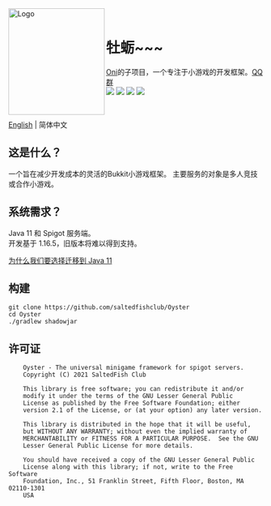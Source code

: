 <div>
  <img width="190" height="210" align="left" src="https://i.loli.net/2021/08/05/4jx57ETzLJPMncg.jpg" alt="Logo"/>
  <br />
  <h1>牡蛎~~~</h1>
  <p><a href="https://github.com/saltedfishclub/Oni">Oni</a>的子项目，一个专注于小游戏的开发框架。<a href="https://jq.qq.com/?_wv=1027&k=NStiaxZz">QQ 群</a><br />
    <img src="https://img.shields.io/github/license/saltedfishclub/Oyster">
    <img src="https://img.shields.io/github/workflow/status/saltedfishclub/Oni/Java%20CI%20with%20Gradle"> 
    <img src="https://img.shields.io/discord/612522451200638991">
    <img src="https://img.shields.io/tokei/lines/github/saltedfishclub/Oyster">
  </p>
</div>
<br />

[English](https://github.com/saltedfishclub/Oyster/blob/dev/README.md) | 简体中文

## 这是什么？

一个旨在减少开发成本的灵活的Bukkit小游戏框架。
主要服务的对象是多人竞技或合作小游戏。

## 系统需求？

Java 11 和 Spigot 服务端。  
开发基于 1.16.5，旧版本将难以得到支持。

[为什么我们要选择迁移到 Java 11](https://docs.microsoft.com/zh-cn/azure/developer/java/fundamentals/reasons-to-move-to-java-11)

## 构建

```shell
git clone https://github.com/saltedfishclub/Oyster
cd Oyster
./gradlew shadowjar
```

## 许可证

```
    Oyster - The universal minigame framework for spigot servers.
    Copyright (C) 2021 SaltedFish Club

    This library is free software; you can redistribute it and/or
    modify it under the terms of the GNU Lesser General Public
    License as published by the Free Software Foundation; either
    version 2.1 of the License, or (at your option) any later version.

    This library is distributed in the hope that it will be useful,
    but WITHOUT ANY WARRANTY; without even the implied warranty of
    MERCHANTABILITY or FITNESS FOR A PARTICULAR PURPOSE.  See the GNU
    Lesser General Public License for more details.

    You should have received a copy of the GNU Lesser General Public
    License along with this library; if not, write to the Free Software
    Foundation, Inc., 51 Franklin Street, Fifth Floor, Boston, MA  02110-1301
    USA

```